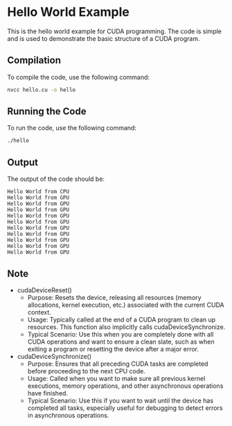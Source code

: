 # Hello World Example

This is the hello world example for CUDA programming. The code is simple and is used to demonstrate the basic structure of a CUDA program.

## Compilation
To compile the code, use the following command:
```bash
nvcc hello.cu -o hello
```

## Running the Code
To run the code, use the following command:
```bash
./hello
```

## Output
The output of the code should be:
```
Hello World from CPU
Hello World from GPU
Hello World from GPU
Hello World from GPU
Hello World from GPU
Hello World from GPU
Hello World from GPU
Hello World from GPU
Hello World from GPU
Hello World from GPU
Hello World from GPU
```

## Note 
- cudaDeviceReset() 
    - Purpose: Resets the device, releasing all resources (memory allocations, kernel execution, etc.) associated with the current CUDA context.
    - Usage: Typically called at the end of a CUDA program to clean up resources. This function also implicitly calls cudaDeviceSynchronize.
    - Typical Scenario: Use this when you are completely done with all CUDA operations and want to ensure a clean slate, such as when exiting a program or resetting the device after a major error.
- cudaDeviceSynchronize() 
    - Purpose: Ensures that all preceding CUDA tasks are completed before proceeding to the next CPU code.
    - Usage: Called when you want to make sure all previous kernel executions, memory operations, and other asynchronous operations have finished.
    - Typical Scenario: Use this if you want to wait until the device has completed all tasks, especially useful for debugging to detect errors in asynchronous operations.
